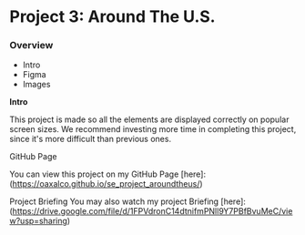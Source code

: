 # Project 3: Around The U.S.

### Overview  

* Intro  
* Figma  
* Images  
  
**Intro**
  
This project is made so all the elements are displayed correctly on popular screen sizes. We recommend investing more time in completing this project, since it's more difficult than previous ones.  
  
GitHub Page

You can view this project on my GitHub Page [here]: (https://oaxalco.github.io/se_project_aroundtheus/)

Project Briefing You may also watch my project Briefing [here]: (https://drive.google.com/file/d/1FPVdronC14dtnifmPNll9Y7PBfBvuMeC/view?usp=sharing)
